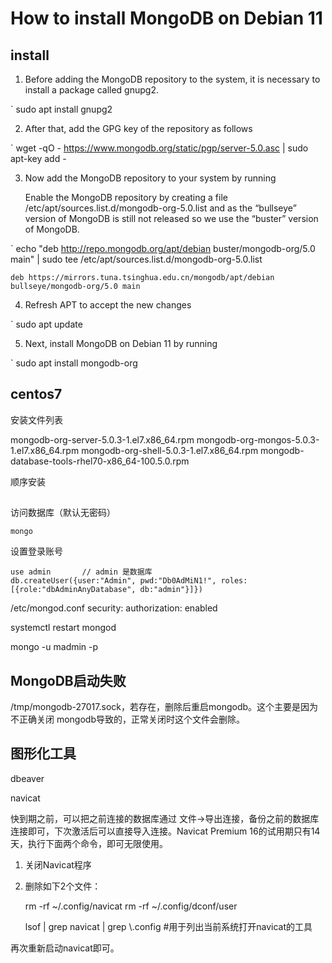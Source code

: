 # How to install MongoDB on Debian 11

## install

1. Before adding the MongoDB repository to the system, it is necessary to
   install a package called gnupg2.

` sudo apt install gnupg2

2. After that, add the GPG key of the repository as follows

` wget -qO - https://www.mongodb.org/static/pgp/server-5.0.asc | sudo apt-key add -

3. Now add the MongoDB repository to your system by running
    
    Enable the MongoDB repository by creating a file
    /etc/apt/sources.list.d/mongodb-org-5.0.list and as the “bullseye” version
    of MongoDB is still not released so we use the “buster” version of MongoDB.


` echo "deb http://repo.mongodb.org/apt/debian buster/mongodb-org/5.0 main" | sudo tee /etc/apt/sources.list.d/mongodb-org-5.0.list

    deb https://mirrors.tuna.tsinghua.edu.cn/mongodb/apt/debian bullseye/mongodb-org/5.0 main

4. Refresh APT to accept the new changes

` sudo apt update

5. Next, install MongoDB on Debian 11 by running

` sudo apt install mongodb-org


## centos7

安装文件列表

mongodb-org-server-5.0.3-1.el7.x86_64.rpm
mongodb-org-mongos-5.0.3-1.el7.x86_64.rpm
mongodb-org-shell-5.0.3-1.el7.x86_64.rpm
mongodb-database-tools-rhel70-x86_64-100.5.0.rpm

顺序安装



## 

访问数据库（默认无密码）

    mongo

设置登录账号

```
use admin       // admin 是数据库
db.createUser({user:"Admin", pwd:"Db0AdMiN1!", roles:[{role:"dbAdminAnyDatabase", db:"admin"}]})
```

/etc/mongod.conf
    security:
    authorization: enabled

systemctl restart mongod


mongo -u madmin -p



## MongoDB启动失败

/tmp/mongodb-27017.sock，若存在，删除后重启mongodb。这个主要是因为不正确关闭
mongodb导致的，正常关闭时这个文件会删除。








## 图形化工具

dbeaver

navicat

快到期之前，可以把之前连接的数据库通过 文件->导出连接，备份之前的数据库连接即可，下次激活后可以直接导入连接。Navicat Premium 16的试用期只有14天，执行下面两个命令，即可无限使用。

1. 关闭Navicat程序
2. 删除如下2个文件：

    rm -rf ~/.config/navicat
    rm -rf ~/.config/dconf/user

    lsof | grep navicat | grep \\.config  #用于列出当前系统打开navicat的工具

再次重新启动navicat即可。
